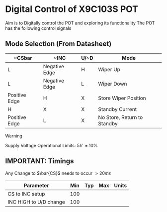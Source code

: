 # Digital Control of X9C103S POT

Aim is to Digitally control the POT and exploring its functionality
The POT has the following control signals

## Mode Selection (From Datasheet)

| ~CSbar | ~INC | U/~D | Mode |
| --- | --- | --- | --- |
| L | Negative Edge | H | Wiper Up |
| L | Negative Edge | L | Wiper Down | 
| Positive Edge | H | X | Store Wiper Position | 
| H | X | X | Standby Current | 
| Positive Edge | L | X | No Store, Return to Standby | 

>[!warning]
>
>Supply Voltage Operational Limits:  $5V\ \pm 10\%$

## IMPORTANT: Timings

Any Change to $\bar{CS}$ needs to occur $> 20 ms$ 

|Parameter|Min|Typ|Max|Units|
| --- | --- | --- | --- | --- |
| CS to INC setup | 100 | | | |
| INC HIGH to U/D change | 100 | | | |


